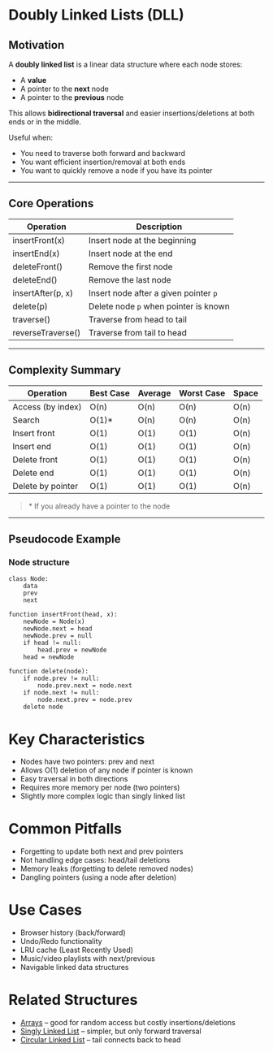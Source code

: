 # Doubly Linked Lists (DLL)

## Motivation

A **doubly linked list** is a linear data structure where each node stores:
- A **value**
- A pointer to the **next** node
- A pointer to the **previous** node

This allows **bidirectional traversal** and easier insertions/deletions at both ends or in the middle.

Useful when:
- You need to traverse both forward and backward
- You want efficient insertion/removal at both ends
- You want to quickly remove a node if you have its pointer

---

## Core Operations

| Operation         | Description                           |
|-------------------|---------------------------------------|
| insertFront(x)    | Insert node at the beginning          |
| insertEnd(x)      | Insert node at the end                |
| deleteFront()     | Remove the first node                 |
| deleteEnd()       | Remove the last node                  |
| insertAfter(p, x) | Insert node after a given pointer `p` |
| delete(p)         | Delete node `p` when pointer is known |
| traverse()        | Traverse from head to tail            |
| reverseTraverse() | Traverse from tail to head            |

---

## Complexity Summary

| Operation         | Best Case | Average | Worst Case | Space |
|-------------------|-----------|---------|------------|-------|
| Access (by index) | O(n)      | O(n)    | O(n)       | O(n)  |
| Search            | O(1)\*    | O(n)    | O(n)       | O(n)  |
| Insert front      | O(1)      | O(1)    | O(1)       | O(n)  |
| Insert end        | O(1)      | O(1)    | O(1)       | O(n)  |
| Delete front      | O(1)      | O(1)    | O(1)       | O(n)  |
| Delete end        | O(1)      | O(1)    | O(1)       | O(n)  |
| Delete by pointer | O(1)      | O(1)    | O(1)       | O(n)  |

> \* If you already have a pointer to the node

---

## Pseudocode Example

### Node structure

```pseudo
class Node:
    data
    prev
    next

function insertFront(head, x):
    newNode = Node(x)
    newNode.next = head
    newNode.prev = null
    if head != null:
        head.prev = newNode
    head = newNode

function delete(node):
    if node.prev != null:
        node.prev.next = node.next
    if node.next != null:
        node.next.prev = node.prev
    delete node
```

# Key Characteristics
- Nodes have two pointers: prev and next
- Allows O(1) deletion of any node if pointer is known
- Easy traversal in both directions
- Requires more memory per node (two pointers)
- Slightly more complex logic than singly linked list

# Common Pitfalls
- Forgetting to update both next and prev pointers
- Not handling edge cases: head/tail deletions
- Memory leaks (forgetting to delete removed nodes)
- Dangling pointers (using a node after deletion)

# Use Cases
- Browser history (back/forward)
- Undo/Redo functionality
- LRU cache (Least Recently Used)
- Music/video playlists with next/previous
- Navigable linked data structures

# Related Structures
- [Arrays](01_Arrays.md) – good for random access but costly insertions/deletions
- [Singly Linked List](06_SinglyLinkedLists.md) – simpler, but only forward traversal
- [Circular Linked List](08_CircularLinkedLists.md) – tail connects back to head
